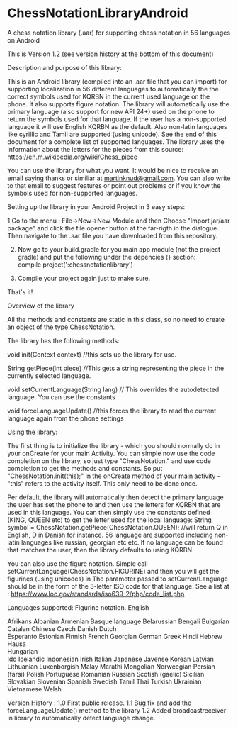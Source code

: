 # ChessNotationLibraryAndroid

A chess notation library (.aar) for supporting chess notation in 56 languages on Android


This is Version 1.2 (see version history at the bottom of this document)

Description and purpose of this library:

This is an Android library (compiled into an .aar file that you can import) for supporting localization in 56 different languages
to automatically the the correct symbols used for KQRBN in the current used language on the phone. It also supports figure notation.
The library will automatically use the primary language (also support for new API 24+) used on the phone to return the symbols used for that language. 
If the user has a non-supported language it will use English KQRBN as the default. Also non-latin languages like cyrillic and Tamil
are supported (using unicode). 
See the end of this document for a complete list of supported languages. The library uses the information about the letters for the
pieces from this source: https://en.m.wikipedia.org/wiki/Chess_piece

You can use the library for what you want. It would be nice to receive an email saying thanks or similiar at martinknud@gmail.com.
You can also write to that email to suggest features or point out problems or if you know the symbols used for non-supported languages.


Setting up the library in your Android Project in 3 easy steps:

1 Go to the menu : File->New->New Module and then Choose "Import jar/aar package" and 
  click the file opener button at the far-rigth in the dialogue. 
  Then navigate to the .aar file you have downloaded from this repository. 

2. Now go to your build.gradle for you main app module (not the project gradle)
   and put the following under the depencies {} section:     
   compile project(':chessnotationlibrary')


3. Compile your project again just to make sure.

That's it!

Overview of the library

All the methods and constants are static in this class, so no need to create an object of the type ChessNotation.

The library has the following methods:

void init(Context context) //this sets up the library for use.

String getPiece(int piece) //This gets a string representing the piece in the currently selected language.

void setCurrentLanguage(String lang) // This overrides the autodetected language. You can use the constants

void forceLanguageUpdate() //this forces the library to read the current language again from the phone settings

Using the library:

The first thing is to initialize the library - which you should normally do in your onCreate for your main Activity.
You can simple now use the code completion on the library, so just type "ChessNotation." and use code completion to get the 
methods and constants. So put "ChessNotation.init(this);" in the onCreate method of your main activity - "this" refers to the activity itself.
This only need to be done once. 

Per default, the library will automatically then detect the primary language the user has set the phone to and then use the letters for KQRBN that are
used in this language. You can then simply use the constants defined (KING, QUEEN etc) to get the letter used for the local language:
String symbol = ChessNotation.getPiece(ChessNotation.QUEEN); //will return Q in English, D in Danish for instance.
56 language are supported including non-latin languages like russian, georgian etc etc. If no language can be found that matches the user, then
the library defaults to using KQRBN. 

You can also use the figure notation. Simple call setCurrentLanguage(ChessNotation.FIGURINE) and then you will get the figurines (using unicodes) in 
The parameter passed to setCurrentLanguage should be in the form of the 3-letter ISO code for that language.
See a list at : https://www.loc.gov/standards/iso639-2/php/code_list.php


Languages supported:
Figurine notation.
English

Afrikans
Albanian 
Armenian 
Basque language
Belarussian 
Bengali
Bulgarian
Catalan
Chinese
Czech
Danish
Dutch    
Esperanto
Estonian
Finnish
French
Georgian
German
Greek
Hindi
Hebrew
Hausa   
Hungarian  
Ido
Icelandic
Indonesian
Irish
Italian
Japanese
Javense
Korean
Latvian
Lithuanian
Luxenborgish
Malay
Marathi
Mongolian
Norweegian
Persian (farsi)
Polish
Portuguese
Romanian
Russian
Scotish (gaelic)
Sicilian
Slovakian
Slovenian
Spanish
Swedish
Tamil
Thai
Turkish
Ukrainian
Vietnamese
Welsh
      

Version History :
1.0 First public release.
1.1 Bug fix and add the forceLanguageUpdate() method to the library
1.2 Added broadcastreceiver in library to automatically detect language change.
 

